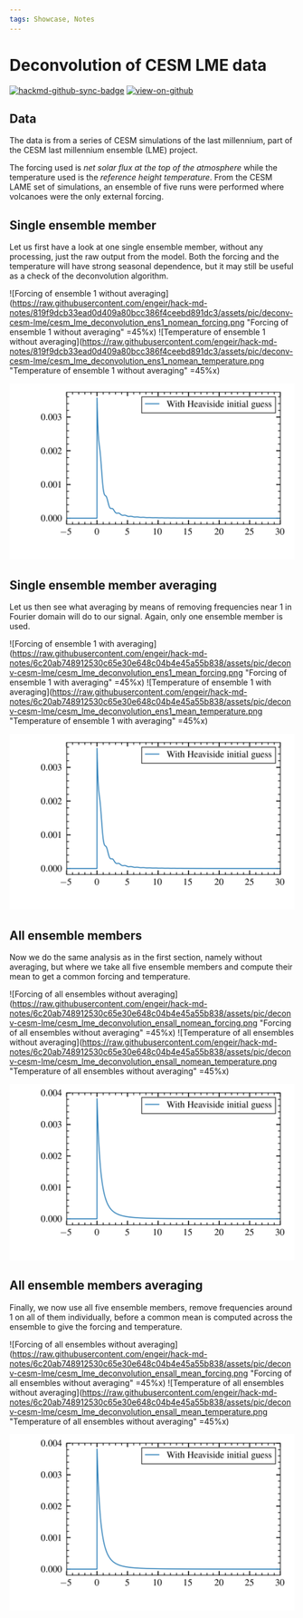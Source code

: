 ```yaml
---
tags: Showcase, Notes
---
```


# Deconvolution of CESM LME data

[![hackmd-github-sync-badge](https://hackmd.io/j4L-EIhRQqGdl5KmiIZ-_w/badge)](https://hackmd.io/@engeir/Sy1iHzrgs)
[![view-on-github](https://img.shields.io/badge/View%20on-GitHub-yellowgreen)](https://github.com/engeir/hack-md-notes/blob/main/cesm_lme_deconvolution.md)

## Data

The data is from a series of CESM simulations of the last millennium, part of the CESM
last millennium ensemble (LME) project.

The forcing used is _net solar flux at the top of the atmosphere_ while the temperature
used is the _reference height temperature_. From the CESM LAME set of simulations, an
ensemble of five runs were performed where volcanoes were the only external forcing.

## Single ensemble member

Let us first have a look at one single ensemble member, without any processing, just the
raw output from the model. Both the forcing and the temperature will have strong
seasonal dependence, but it may still be useful as a check of the deconvolution
algorithm.

![Forcing of ensemble 1 without
averaging](<https://raw.githubusercontent.com/engeir/hack-md-notes/819f9dcb33ead0d409a80bcc386f4ceebd891dc3/assets/pic/deconv-cesm-lme/cesm_lme_deconvolution_ens1_nomean_forcing.png>
"Forcing of ensemble 1 without averaging" =45%x)
![Temperature of ensemble 1 without
averaging](<https://raw.githubusercontent.com/engeir/hack-md-notes/819f9dcb33ead0d409a80bcc386f4ceebd891dc3/assets/pic/deconv-cesm-lme/cesm_lme_deconvolution_ens1_nomean_temperature.png>
"Temperature of ensemble 1 without averaging" =45%x)

![Response from deconvolution of the forcing and temperature signals above](https://raw.githubusercontent.com/engeir/hack-md-notes/819f9dcb33ead0d409a80bcc386f4ceebd891dc3/assets/pic/deconv-cesm-lme/cesm_lme_deconvolution_ens1_nomean-respnse.png "Response from deconvolution of the forcing and temperature signals above")

## Single ensemble member averaging

Let us then see what averaging by means of removing frequencies near 1 in Fourier domain
will do to our signal. Again, only one ensemble member is used.

![Forcing of ensemble 1 with
averaging](<https://raw.githubusercontent.com/engeir/hack-md-notes/6c20ab748912530c65e30e648c04b4e45a55b838/assets/pic/deconv-cesm-lme/cesm_lme_deconvolution_ens1_mean_forcing.png>
"Forcing of ensemble 1 with averaging" =45%x)
![Temperature of ensemble 1 with
averaging](<https://raw.githubusercontent.com/engeir/hack-md-notes/6c20ab748912530c65e30e648c04b4e45a55b838/assets/pic/deconv-cesm-lme/cesm_lme_deconvolution_ens1_mean_temperature.png>
"Temperature of ensemble 1 with averaging" =45%x)

![Response from deconvolution of the forcing and temperature signals above](https://raw.githubusercontent.com/engeir/hack-md-notes/6c20ab748912530c65e30e648c04b4e45a55b838/assets/pic/deconv-cesm-lme/cesm_lme_deconvolution_ens1_mean-respnse.png "Response from deconvolution of the forcing and temperature signals above")

## All ensemble members

Now we do the same analysis as in the first section, namely without averaging, but where
we take all five ensemble members and compute their mean to get a common forcing and
temperature.

![Forcing of all ensembles without
averaging](<https://raw.githubusercontent.com/engeir/hack-md-notes/6c20ab748912530c65e30e648c04b4e45a55b838/assets/pic/deconv-cesm-lme/cesm_lme_deconvolution_ensall_nomean_forcing.png>
"Forcing of all ensembles without averaging" =45%x)
![Temperature of all ensembles without
averaging](<https://raw.githubusercontent.com/engeir/hack-md-notes/6c20ab748912530c65e30e648c04b4e45a55b838/assets/pic/deconv-cesm-lme/cesm_lme_deconvolution_ensall_nomean_temperature.png>
"Temperature of all ensembles without averaging" =45%x)

![Response from deconvolution of the forcing and temperature signals above](https://raw.githubusercontent.com/engeir/hack-md-notes/6c20ab748912530c65e30e648c04b4e45a55b838/assets/pic/deconv-cesm-lme/cesm_lme_deconvolution_ensall_nomean-respnse.png "Response from deconvolution of the forcing and temperature signals above")

## All ensemble members averaging

Finally, we now use all five ensemble members, remove frequencies around 1 on all of
them individually, before a common mean is computed across the ensemble to give the
forcing and temperature.

![Forcing of all ensembles without
averaging](<https://raw.githubusercontent.com/engeir/hack-md-notes/6c20ab748912530c65e30e648c04b4e45a55b838/assets/pic/deconv-cesm-lme/cesm_lme_deconvolution_ensall_mean_forcing.png>
"Forcing of all ensembles without averaging" =45%x)
![Temperature of all ensembles without
averaging](<https://raw.githubusercontent.com/engeir/hack-md-notes/6c20ab748912530c65e30e648c04b4e45a55b838/assets/pic/deconv-cesm-lme/cesm_lme_deconvolution_ensall_mean_temperature.png>
"Temperature of all ensembles without averaging" =45%x)

![Response from deconvolution of the forcing and temperature signals above](https://raw.githubusercontent.com/engeir/hack-md-notes/6c20ab748912530c65e30e648c04b4e45a55b838/assets/pic/deconv-cesm-lme/cesm_lme_deconvolution_ensall_mean-respnse.png "Response from deconvolution of the forcing and temperature signals above")
